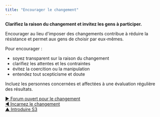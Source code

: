 ```yaml
---
title: "Encourager le changement"
---
```



**Clarifiez la raison du changement et invitez les gens à participer.**

Encourager au lieu d'imposer des changements contribue à réduire la résistance et permet aux gens de choisir par eux-mêmes.

Pour encourager :

- soyez transparent sur la raison du changement
- clarifiez les attentes et les contraintes
- évitez la coercition ou la manipulation
- entendez tout scepticisme et doute

Incluez les personnes concernées et affectées à une évaluation régulière des résultats.

[&#9654; Forum ouvert pour le changement](open-space-for-change.html)<br/>[&#9664; Incarnez le changement](be-the-change.html)<br/>[&#9650; Introduire S3](bringing-in-s3.html)

